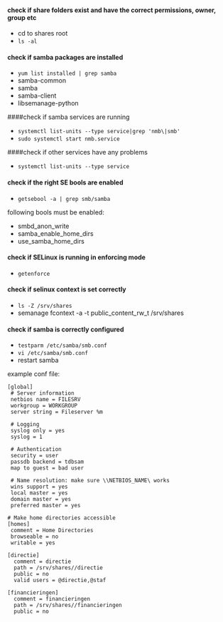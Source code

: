 #### check if share folders exist and have the correct permissions, owner, group etc
* cd to shares root
* `ls -al`

#### check if samba packages are installed
* `yum list installed | grep samba`
* samba-common
* samba
* samba-client
* libsemanage-python

####check if samba services are running

* `systemctl list-units --type service|grep 'nmb\|smb'`
* `sudo systemctl start nmb.service`

####check if other services have any problems
* `systemctl list-units --type service`

#### check if the right SE bools are enabled
* `getsebool -a | grep smb/samba`

following bools must be enabled:
* smbd_anon_write
* samba_enable_home_dirs
* use_samba_home_dirs

#### check if SELinux is running in enforcing mode

* `getenforce`

#### check if selinux context is set correctly
*  `ls -Z /srv/shares`
*  semanage fcontext -a -t public_content_rw_t /srv/shares

#### check if samba is correctly configured
* `testparm /etc/samba/smb.conf`
* `vi /etc/samba/smb.conf`
* restart samba

example conf file:
```
[global]
 # Server information
 netbios name = FILESRV
 workgroup = WORKGROUP
 server string = Fileserver %m

 # Logging
 syslog only = yes
 syslog = 1

 # Authentication
 security = user
 passdb backend = tdbsam
 map to guest = bad user

 # Name resolution: make sure \\NETBIOS_NAME\ works
 wins support = yes
 local master = yes
 domain master = yes
 preferred master = yes

# Make home directories accessible
[homes]
 comment = Home Directories
 browseable = no
 writable = yes

[directie]
  comment = directie
  path = /srv/shares//directie
  public = no
  valid users = @directie,@staf

[financieringen]
  comment = financieringen
  path = /srv/shares//financieringen
  public = no
```
